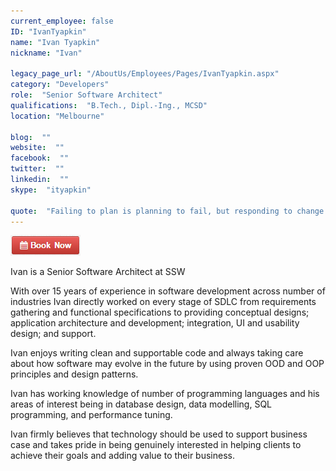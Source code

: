 ```yaml
---
current_employee: false
ID: "IvanTyapkin"
name: "Ivan Tyapkin"
nickname: "Ivan"

legacy_page_url: "/AboutUs/Employees/Pages/IvanTyapkin.aspx"
category: "Developers"
role:  "Senior Software Architect"
qualifications:  "B.Tech., Dipl.-Ing., MCSD"
location: "Melbourne"

blog:  ""
website:  ""
facebook:  ""
twitter:  ""
linkedin:  ""
skype:  "ityapkin"

quote:  "Failing to plan is planning to fail, but responding to change over following a plan"
---
```


[![BookNow.png](./Images/Bio/BookNow.png)](http://veethere.com/With/IvanTyapkin)

 Ivan is a Senior Software Architect at SSW

 With over 15 years of experience in software development across number of industries Ivan directly worked on every stage of SDLC from requirements gathering and functional specifications to providing conceptual designs; application architecture and development; integration, UI and usability design; and support. 

Ivan enjoys writing clean and supportable code and always taking care about how software may evolve in the future by using proven OOD and OOP principles and design patterns.

Ivan has working knowledge of number of programming languages and his areas of interest being in database design, data modelling, SQL programming, and performance tuning.

Ivan firmly believes that technology should be used to support business case and takes pride in being genuinely interested in helping clients to achieve their goals and adding value to their business. 
<div>

</div>